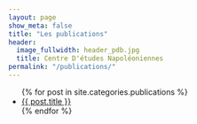 ```yaml
---
layout: page
show_meta: false
title: "Les publications"
header:
  image_fullwidth: header_pdb.jpg
  title: Centre D'études Napoléoniennes
permalink: "/publications/"
---
```

<ul>
    {% for post in site.categories.publications %}
    <li><a href="{{ site.url }}{{ post.url }}">{{ post.title }}</a></li>
    {% endfor %}
</ul>

